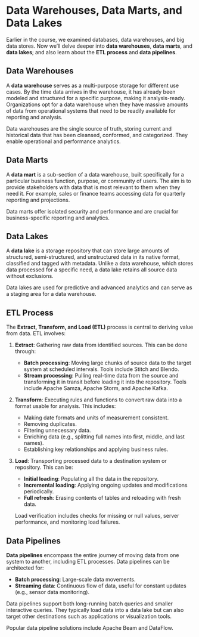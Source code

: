 # Data Warehouses, Data Marts, and Data Lakes

Earlier in the course, we examined databases, data warehouses, and big data stores. Now we’ll delve deeper into **data warehouses**, **data marts**, and **data lakes**; and also learn about the **ETL process** and **data pipelines**.

## Data Warehouses

A **data warehouse** serves as a multi-purpose storage for different use cases. By the time data arrives in the warehouse, it has already been modeled and structured for a specific purpose, making it analysis-ready. Organizations opt for a data warehouse when they have massive amounts of data from operational systems that need to be readily available for reporting and analysis.

Data warehouses are the single source of truth, storing current and historical data that has been cleansed, conformed, and categorized. They enable operational and performance analytics.

## Data Marts

A **data mart** is a sub-section of a data warehouse, built specifically for a particular business function, purpose, or community of users. The aim is to provide stakeholders with data that is most relevant to them when they need it. For example, sales or finance teams accessing data for quarterly reporting and projections. 

Data marts offer isolated security and performance and are crucial for business-specific reporting and analytics.

## Data Lakes

A **data lake** is a storage repository that can store large amounts of structured, semi-structured, and unstructured data in its native format, classified and tagged with metadata. Unlike a data warehouse, which stores data processed for a specific need, a data lake retains all source data without exclusions. 

Data lakes are used for predictive and advanced analytics and can serve as a staging area for a data warehouse.

## ETL Process

The **Extract, Transform, and Load (ETL)** process is central to deriving value from data. ETL involves:

1. **Extract**: Gathering raw data from identified sources. This can be done through:
   - **Batch processing**: Moving large chunks of source data to the target system at scheduled intervals. Tools include Stitch and Blendo.
   - **Stream processing**: Pulling real-time data from the source and transforming it in transit before loading it into the repository. Tools include Apache Samza, Apache Storm, and Apache Kafka.

2. **Transform**: Executing rules and functions to convert raw data into a format usable for analysis. This includes:
   - Making date formats and units of measurement consistent.
   - Removing duplicates.
   - Filtering unnecessary data.
   - Enriching data (e.g., splitting full names into first, middle, and last names).
   - Establishing key relationships and applying business rules.

3. **Load**: Transporting processed data to a destination system or repository. This can be:
   - **Initial loading**: Populating all the data in the repository.
   - **Incremental loading**: Applying ongoing updates and modifications periodically.
   - **Full refresh**: Erasing contents of tables and reloading with fresh data.

   Load verification includes checks for missing or null values, server performance, and monitoring load failures.

## Data Pipelines

**Data pipelines** encompass the entire journey of moving data from one system to another, including ETL processes. Data pipelines can be architected for:
- **Batch processing**: Large-scale data movements.
- **Streaming data**: Continuous flow of data, useful for constant updates (e.g., sensor data monitoring).

Data pipelines support both long-running batch queries and smaller interactive queries. They typically load data into a data lake but can also target other destinations such as applications or visualization tools.

Popular data pipeline solutions include Apache Beam and DataFlow.
